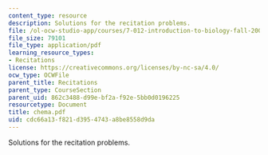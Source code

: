 ```yaml
---
content_type: resource
description: Solutions for the recitation problems.
file: /ol-ocw-studio-app/courses/7-012-introduction-to-biology-fall-2004/cdc66a13f821d3954743a8be8558d9da_chema.pdf
file_size: 79101
file_type: application/pdf
learning_resource_types:
- Recitations
license: https://creativecommons.org/licenses/by-nc-sa/4.0/
ocw_type: OCWFile
parent_title: Recitations
parent_type: CourseSection
parent_uid: 862c3488-d99e-bf2a-f92e-5bb0d0196225
resourcetype: Document
title: chema.pdf
uid: cdc66a13-f821-d395-4743-a8be8558d9da
---
```

Solutions for the recitation problems.